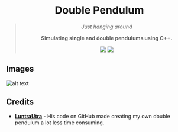 <div align="center">
  <h1>Double Pendulum</h1>
    <blockquote>
        <p><i>Just hanging around</i></p>
        <p><b>Simulating single and double pendulums using C++.</b></p>
        <img src=https://img.shields.io/badge/Build-Working-brightgreen>
        <img src=https://img.shields.io/badge/Progress-Complete-Green>
    </blockquote>
</div>

## Images
![alt text](https://ibb.co/34BmCTB)

## Credits
- **[LuntraUtra](https://github.com/lutrarutra/sfml_pendulumPhysics)** - His code on GitHub made creating my own double pendulum a lot less time consuming.
